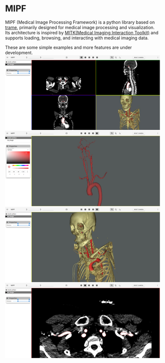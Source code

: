 # MIPF

MIPF (Medical Image Processing Framework) is a python library based on [trame](https://github.com/Kitware/trame), primarily designed for medical image processing and visualization. Its architecture is inspired by [MITK(Medical Imaging Interaction Toolkit)](https://github.com/MITK/MITK)  and supports loading, browsing, and interacting with medical imaging data.

These are some simple examples and more features are under development.
![MutliViews](./imgs/multi_view.png)
![Model](./imgs/model.png)
![VolumeRendering](./imgs/volume.png)
![Slice](./imgs/slice.png)